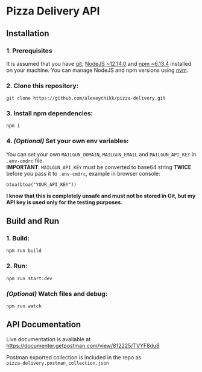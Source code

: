 # Pizza Delivery API

## Installation

### 1. Prerequisites

It is assumed that you have [git](https://git-scm.com/),
[NodeJS ~12.14.0](https://nodejs.org/dist/v12.14.0/)
and [npm ~6.13.4](https://www.npmjs.com/) installed on your machine.
You can manage NodeJS and npm versions using [nvm](https://github.com/nvm-sh/nvm).

### 2. Clone this repository:

```
git clone https://github.com/alexeychikk/pizza-delivery.git
```

### 3. Install npm dependencies:

```
npm i
```

### 4. _(Optional)_ Set your own env variables:

You can set your own `MAILGUN_DOMAIN`, `MAILGUN_EMAIL` and `MAILGUN_API_KEY` in `.env-cmdrc` file.  
**IMPORTANT**: `MAILGUN_API_KEY` must be converted to base64 string **TWICE** before you pass it to `.env-cmdrc`, example in browser console:

```
btoa(btoa("YOUR_API_KEY"))
```

**I know that this is completely unsafe and must not be stored in Git, but my API key is used only for the testing purposes.**

## Build and Run

### 1. Build:

```
npm run build
```

### 2. Run:

```
npm run start:dev
```

### _(Optional)_ Watch files and debug:

```
npm run watch
```

## API Documentation

Live documentation is available at  
https://documenter.getpostman.com/view/812225/TVYF8du8

Postman exported collection is included in the repo as  
`pizza-delivery.postman_collection.json`
